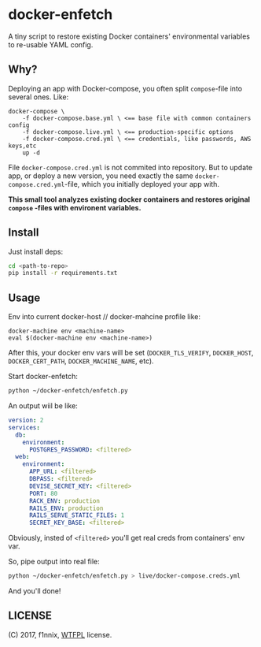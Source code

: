 # docker-enfetch

A tiny script to restore existing Docker containers' environmental variables to re-usable YAML config.

## Why?

Deploying an app with Docker-compose, you often split `compose`-file into several ones. Like:

```
docker-compose \
    -f docker-compose.base.yml \ <== base file with common containers config
    -f docker-compose.live.yml \ <== production-specific options
    -f docker-compose.cred.yml \ <== credentials, like passwords, AWS keys,etc
    up -d
```

File `docker-compose.cred.yml` is not commited into repository. But to update app, or deploy a new version, you need exactly the same `docker-compose.cred.yml`-file, which you initially deployed your app with.

**This small tool analyzes existing docker containers and restores original `compose` -files with environent variables.**

## Install

Just install deps:

```sh
cd <path-to-repo>
pip install -r requirements.txt
```

## Usage

Env into current docker-host // docker-mahcine profile like:

```
docker-machine env <machine-name>
eval $(docker-machine env <machine-name>)
```

After this, your docker env vars will be set (`DOCKER_TLS_VERIFY`, `DOCKER_HOST`, `DOCKER_CERT_PATH`, `DOCKER_MACHINE_NAME`, etc).

Start docker-enfetch:

```sh
python ~/docker-enfetch/enfetch.py
```

An output wiil be like:

```yml
version: 2
services:
  db:
    environment:
      POSTGRES_PASSWORD: <filtered>
  web:
    environment:
      APP_URL: <filtered>
      DBPASS: <filtered>
      DEVISE_SECRET_KEY: <filtered>
      PORT: 80
      RACK_ENV: production
      RAILS_ENV: production
      RAILS_SERVE_STATIC_FILES: 1
      SECRET_KEY_BASE: <filtered>
```

Obviously, insted of `<filtered>` you'll get real creds from containers' env var.

So, pipe output into real file:

```sh
python ~/docker-enfetch/enfetch.py > live/docker-compose.creds.yml
```

And you'll done!

## LICENSE

(C) 2017, f1nnix, [WTFPL](https://en.wikipedia.org/wiki/WTFPL) license.
